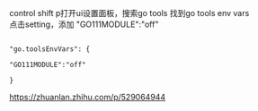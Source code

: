 control shift p打开ui设置面板，搜索go tools 找到go tools env vars  
点击setting，添加 "GO111MODULE":"off"  
```aidl

"go.toolsEnvVars": {

"GO111MODULE":"off"

}
```
https://zhuanlan.zhihu.com/p/529064944  

